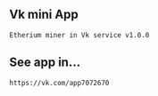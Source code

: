 ## Vk mini App

`Etherium miner in Vk service v1.0.0`

## See app in...

`https://vk.com/app7072670`
